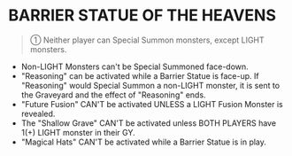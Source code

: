 # BARRIER STATUE OF THE HEAVENS

> ① Neither player can Special Summon monsters, except LIGHT monsters.

*   Non-LIGHT Monsters can't be Special Summoned face-down.
*   "Reasoning" can be activated while a Barrier Statue is face-up. If "Reasoning" would Special Summon a non-LIGHT monster, it is sent to the Graveyard and the effect of "Reasoning" ends.
*   "Future Fusion" CAN'T be activated UNLESS a LIGHT Fusion Monster is revealed.
*   The "Shallow Grave" CAN'T be activated unless BOTH PLAYERS have 1(+) LIGHT monster in their GY.
*   "Magical Hats" CAN'T be activated while a Barrier Statue is in play.
